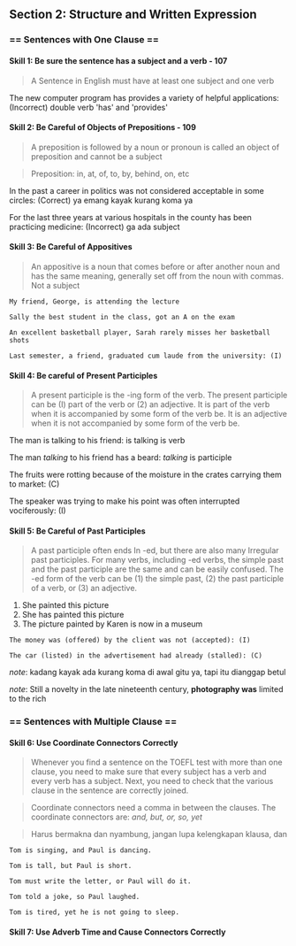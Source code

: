 ## Section 2: Structure and Written Expression

### == Sentences with One Clause ==

#### Skill 1: Be sure the sentence has a subject and a verb - 107

> A Sentence in English must have at least one subject and one verb

The new computer program has provides a variety of helpful applications: (Incorrect) double verb 'has' and 'provides'

#### Skill 2: Be Careful of Objects of Prepositions - 109

> A preposition is followed by a noun or pronoun is called an object of preposition and cannot be a subject

> Preposition: in, at, of, to, by, behind, on, etc

In the past a career in politics was not considered acceptable in some circles: (Correct) ya emang kayak kurang koma ya

For the last three years at various hospitals in the county has been practicing medicine: (Incorrect) ga ada subject

#### Skill 3: Be Careful of Appositives

> An appositive is a noun that comes before or after another noun and has the same meaning, generally set off from the noun with commas. Not a subject

`My friend, George, is attending the lecture`

`Sally the best student in the class, got an A on the exam`

`An excellent basketball player, Sarah rarely misses her basketball shots`

``` Last semester, a friend, graduated cum laude from the university: (I) ```

#### Skill 4: Be careful of Present Participles

> A present participle is the -ing form of the verb. The present participle can be (I) part of the
verb or (2) an adjective. It is part of the verb when it is accompanied by some form of the verb
be. It is an adjective when it is not accompanied by some form of the verb be.

The man is talking to his friend: is talking is verb

The man *talking* to his friend has a beard: *talking* is participle

The fruits were rotting because of the moisture in the crates carrying them to market: (C)

The speaker was trying to make his point was often interrupted vociferously: (I)

#### Skill 5: Be Careful of Past Participles
> A past participle often ends In -ed, but there are also many Irregular past participles. For many
verbs, including -ed verbs, the simple past and the past participle are the same and can be easily
confused. The -ed form of the verb can be (1) the simple past, (2) the past participle of a
verb, or (3) an adjective.
1. She painted this picture
2. She has painted this picture
3. The picture painted by Karen is now in a museum

`The money was (offered) by the client was not (accepted): (I)`

`The car (listed) in the advertisement had already (stalled): (C)`

_note_: kadang kayak ada kurang koma di awal gitu ya, tapi itu dianggap betul

_note_: Still a novelty in the late nineteenth century, **photography was** limited to the rich

### == Sentences with Multiple Clause ==

#### Skill 6: Use Coordinate Connectors Correctly

> Whenever you find a sentence on the TOEFL test with more than one clause, you need to make sure that every subject has a verb and every verb has a subject.
> Next, you need to check that the various clause in the sentence are correctly joined.

> Coordinate connectors need a comma in between the clauses.
> The coordinate connectors are: _and, but, or, so, yet_

> Harus bermakna dan nyambung, jangan lupa kelengkapan klausa, dan 

`Tom is singing, and Paul is dancing.`

`Tom is tall, but Paul is short.`

`Tom must write the letter, or Paul will do it.`

`Tom told a joke, so Paul laughed.`

 `Tom is tired, yet he is not going to sleep.`

#### Skill 7: Use Adverb Time and Cause Connectors Correctly

